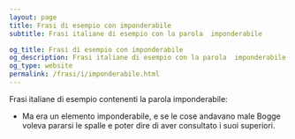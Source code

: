```yaml
---
layout: page
title: Frasi di esempio con imponderabile 
subtitle: Frasi italiane di esempio con la parola  imponderabile

og_title: Frasi di esempio con imponderabile 
og_description: Frasi italiane di esempio con la parola  imponderabile
og_type: website
permalink: /frasi/i/imponderabile.html
---
```


Frasi italiane di esempio contenenti la parola imponderabile:


- Ma era un elemento imponderabile, e se le cose andavano male Bogge voleva pararsi le spalle e poter dire di aver consultato i suoi superiori.
